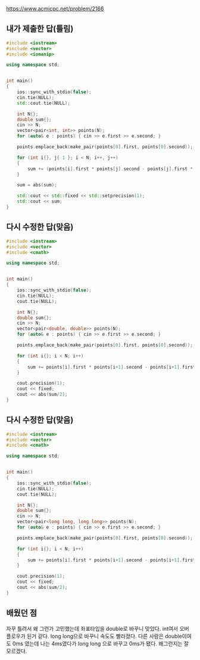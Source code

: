 https://www.acmicpc.net/problem/2166

내가 제출한 답(틀림)
-----------
```cpp
#include <iostream>
#include <vector>
#include <iomanip>

using namespace std;


int main()
{
	ios::sync_with_stdio(false);
	cin.tie(NULL);
	std::cout.tie(NULL);

	int N{};
	double sum{};
	cin >> N;
	vector<pair<int, int>> points(N);
	for (auto& e : points) { cin >> e.first >> e.second; }

	points.emplace_back(make_pair(points[0].first, points[0].second));

	for (int i{}, j{ 1 }; i < N; i++, j++)
	{
		sum += (points[i].first * points[j].second - points[j].first * points[i].second)/2;
	}

	sum = abs(sum);

	std::cout << std::fixed << std::setprecision(1);
	std::cout << sum;
}
```

다시 수정한 답(맞음)
--------
```cpp
#include <iostream>
#include <vector>
#include <cmath>

using namespace std;


int main()
{
	ios::sync_with_stdio(false);
	cin.tie(NULL);
	cout.tie(NULL);

	int N{};
	double sum{};
	cin >> N;
	vector<pair<double, double>> points(N);
	for (auto& e : points) { cin >> e.first >> e.second; }

	points.emplace_back(make_pair(points[0].first, points[0].second));

	for (int i{}; i < N; i++)
	{
		sum += points[i].first * points[i+1].second - points[i+1].first * points[i].second;
	}

	cout.precision(1);
	cout << fixed;
	cout << abs(sum/2);
}
```

다시 수정한 답(맞음)
------------
```cpp
#include <iostream>
#include <vector>
#include <cmath>

using namespace std;


int main()
{
	ios::sync_with_stdio(false);
	cin.tie(NULL);
	cout.tie(NULL);

	int N{};
	double sum{};
	cin >> N;
	vector<pair<long long, long long>> points(N);
	for (auto& e : points) { cin >> e.first >> e.second; }

	points.emplace_back(make_pair(points[0].first, points[0].second));

	for (int i{}; i < N; i++)
	{
		sum += points[i].first * points[i+1].second - points[i+1].first * points[i].second;
	}

	cout.precision(1);
	cout << fixed;
	cout << abs(sum/2);
}
```

배웠던 점
-----------
자꾸 틀려서 왜 그런가 고민했는데 좌표타입을 double로 바꾸니 맞았다. int여서 오버플로우가 된거 같다. long long으로 바꾸니 속도도 빨라졌다.
다른 사람은 double이여도 0ms 였는데 나는 4ms였다가 long long 으로 바꾸고 0ms가 됐다. 왜그런지는 잘 모르겠다.
